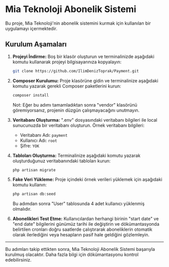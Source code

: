 # Mia Teknoloji Abonelik Sistemi

Bu proje, Mia Teknoloji'nin abonelik sistemini kurmak için kullanılan bir uygulamayı içermektedir.

## Kurulum Aşamaları

1. **Projeyi İndirme:**
   Boş bir klasör oluşturun ve terminalinizde aşağıdaki komutu kullanarak projeyi bilgisayarınıza kopyalayın:

   ```bash
   git clone https://github.com/IlimDenizToprak/Payment.git
   ```

2. **Composer Kurulumu:**
   Proje klasörüne gidin ve terminalinize aşağıdaki komutu yazarak gerekli Composer paketlerini kurun:

   ```bash
   composer install
   ```

   Not: Eğer bu adımı tamamladıktan sonra "vendor" klasörünü göremiyorsanız, projenin düzgün çalışmayacağını unutmayın.

3. **Veritabanı Oluşturma:**
   ".env" dosyasındaki veritabanı bilgileri ile local sunucunuzda bir veritabanı oluşturun. Örnek veritabanı bilgileri:

   - Veritabanı Adı: `payment`
   - Kullanıcı Adı: `root`
   - Şifre: `YOK`

4. **Tabloları Oluşturma:**
   Terminalinize aşağıdaki komutu yazarak oluşturduğunuz veritabanındaki tabloları kurun:

   ```bash
   php artisan migrate
   ```

5. **Fake Veri Yükleme:**
   Proje içindeki örnek verileri yüklemek için aşağıdaki komutu kullanın:

   ```bash
   php artisan db:seed
   ```

   Bu adımdan sonra "User" tablosunda 4 adet kullanıcı yüklenmiş olmalıdır.

6. **Abonelikleri Test Etme:**
   Kullanıcılardan herhangi birinin "start date" ve "end date" bilgilerini günümüz tarihi ile değiştirin ve dökümantasyonda belirtilen cronları doğru saatlerde çalıştırarak aboneliklerin otomatik olarak ilerlediğini veya hesapların pasif hale geldiğini gözlemleyin.

---

Bu adımları takip ettikten sonra, Mia Teknoloji Abonelik Sistemi başarıyla kurulmuş olacaktır. Daha fazla bilgi için dökümantasyonu kontrol edebilirsiniz.
